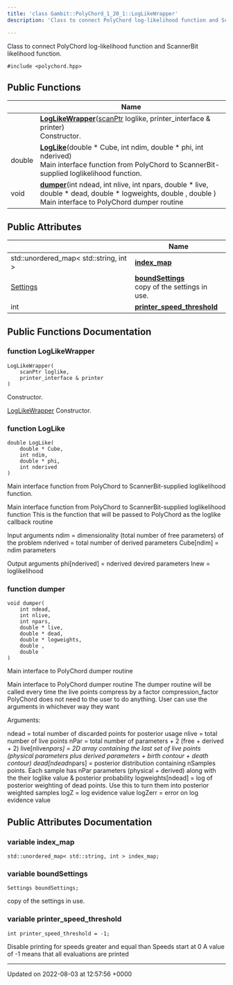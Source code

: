 ```yaml
---
title: 'class Gambit::PolyChord_1_20_1::LogLikeWrapper'
description: 'Class to connect PolyChord log-likelihood function and ScannerBit likelihood function. '

---
```









Class to connect PolyChord log-likelihood function and ScannerBit likelihood function. 


`#include <polychord.hpp>`

## Public Functions

|                | Name           |
| -------------- | -------------- |
| | **[LogLikeWrapper](/documentation/code/main/classes/classgambit_1_1polychord__1__20__1_1_1loglikewrapper/#function-loglikewrapper)**([scanPtr](/documentation/code/main/namespaces/namespacegambit_1_1polychord__1__20__1/#typedef-scanptr) loglike, printer_interface & printer)<br>Constructor.  |
| double | **[LogLike](/documentation/code/main/classes/classgambit_1_1polychord__1__20__1_1_1loglikewrapper/#function-loglike)**(double * Cube, int ndim, double * phi, int nderived)<br>Main interface function from PolyChord to ScannerBit-supplied loglikelihood function.  |
| void | **[dumper](/documentation/code/main/classes/classgambit_1_1polychord__1__20__1_1_1loglikewrapper/#function-dumper)**(int ndead, int nlive, int npars, double * live, double * dead, double * logweights, double , double )<br>Main interface to PolyChord dumper routine  |

## Public Attributes

|                | Name           |
| -------------- | -------------- |
| std::unordered_map< std::string, int > | **[index_map](/documentation/code/main/classes/classgambit_1_1polychord__1__20__1_1_1loglikewrapper/#variable-index-map)**  |
| [Settings](/documentation/code/main/classes/structsettings/) | **[boundSettings](/documentation/code/main/classes/classgambit_1_1polychord__1__20__1_1_1loglikewrapper/#variable-boundsettings)** <br>copy of the settings in use.  |
| int | **[printer_speed_threshold](/documentation/code/main/classes/classgambit_1_1polychord__1__20__1_1_1loglikewrapper/#variable-printer-speed-threshold)**  |

## Public Functions Documentation

### function LogLikeWrapper

```
LogLikeWrapper(
    scanPtr loglike,
    printer_interface & printer
)
```

Constructor. 

[LogLikeWrapper](/documentation/code/main/classes/classgambit_1_1polychord__1__20__1_1_1loglikewrapper/) Constructor. 


### function LogLike

```
double LogLike(
    double * Cube,
    int ndim,
    double * phi,
    int nderived
)
```

Main interface function from PolyChord to ScannerBit-supplied loglikelihood function. 

Main interface function from PolyChord to ScannerBit-supplied loglikelihood function This is the function that will be passed to PolyChord as the loglike callback routine

Input arguments ndim = dimensionality (total number of free parameters) of the problem nderived = total number of derived parameters Cube[ndim] = ndim parameters

Output arguments phi[nderived] = nderived devired parameters lnew = loglikelihood 


### function dumper

```
void dumper(
    int ndead,
    int nlive,
    int npars,
    double * live,
    double * dead,
    double * logweights,
    double ,
    double 
)
```

Main interface to PolyChord dumper routine 

Main interface to PolyChord dumper routine The dumper routine will be called every time the live points compress by a factor compression_factor PolyChord does not need to the user to do anything. User can use the arguments in whichever way they want

Arguments:

ndead = total number of discarded points for posterior usage nlive = total number of live points nPar = total number of parameters + 2 (free + derived + 2) live[nlive*npars] = 2D array containing the last set of live points (physical parameters plus derived parameters + birth contour + death contour) dead[ndead*npars] = posterior distribution containing nSamples points. Each sample has nPar parameters (physical + derived) along with the their loglike value & posterior probability logweights[ndead] = log of posterior weighting of dead points. Use this to turn them into posterior weighted samples logZ = log evidence value logZerr = error on log evidence value 


## Public Attributes Documentation

### variable index_map

```
std::unordered_map< std::string, int > index_map;
```


### variable boundSettings

```
Settings boundSettings;
```

copy of the settings in use. 

### variable printer_speed_threshold

```
int printer_speed_threshold = -1;
```


Disable printing for speeds greater and equal than Speeds start at 0 A value of -1 means that all evaluations are printed 


-------------------------------

Updated on 2022-08-03 at 12:57:56 +0000